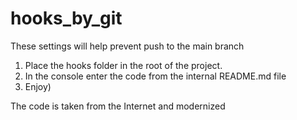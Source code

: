 # hooks_by_git

These settings will help prevent push to the main branch

1) Place the hooks folder in the root of the project.
2) In the console enter the code from the internal README.md file
3) Enjoy)


The code is taken from the Internet and modernized
